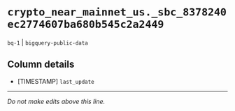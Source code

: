 # `crypto_near_mainnet_us._sbc_8378240ec2774607ba680b545c2a2449`
`bq-1` | `bigquery-public-data`

## Column details
* [TIMESTAMP] `last_update`

-------------------------------------------------------------------------------
*Do not make edits above this line.*
